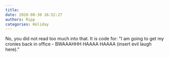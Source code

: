 ```yaml
---
title: 
date: 2020-08-30 16:52:27
authors: Ripp
categories: Holiday
---
```


 No, you did not read too much into that.  It is code for:
"I am going to get my cronies back in office - BWAAAHHH HAAAA HAAAA (insert evil laugh here)."